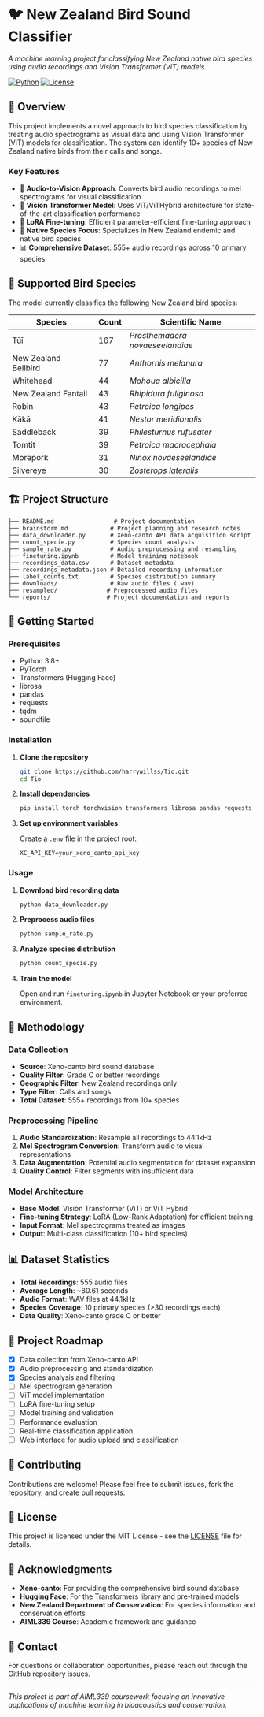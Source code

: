 # 🐦 New Zealand Bird Sound Classifier

*A machine learning project for classifying New Zealand native bird species using audio recordings and Vision Transformer (ViT) models.*

[![Python](https://img.shields.io/badge/Python-3.8+-blue.svg)](https://python.org)
[![License](https://img.shields.io/badge/License-MIT-green.svg)](LICENSE)

## 📖 Overview

This project implements a novel approach to bird species classification by treating audio spectrograms as visual data and using Vision Transformer (ViT) models for classification. The system can identify 10+ species of New Zealand native birds from their calls and songs.

### Key Features

- 🎵 **Audio-to-Vision Approach**: Converts bird audio recordings to mel spectrograms for visual classification
- 🤖 **Vision Transformer Model**: Uses ViT/ViTHybrid architecture for state-of-the-art classification performance
- 🔧 **LoRA Fine-tuning**: Efficient parameter-efficient fine-tuning approach
- 🌿 **Native Species Focus**: Specializes in New Zealand endemic and native bird species
- 📊 **Comprehensive Dataset**: 555+ audio recordings across 10 primary species

## 🦜 Supported Bird Species

The model currently classifies the following New Zealand bird species:

| Species | Count | Scientific Name |
|---------|-------|----------------|
| Tūī | 167 | *Prosthemadera novaeseelandiae* |
| New Zealand Bellbird | 77 | *Anthornis melanura* |
| Whitehead | 44 | *Mohoua albicilla* |
| New Zealand Fantail | 43 | *Rhipidura fuliginosa* |
| Robin | 43 | *Petroica longipes* |
| Kākā | 41 | *Nestor meridionalis* |
| Saddleback | 39 | *Philesturnus rufusater* |
| Tomtit | 39 | *Petroica macrocephala* |
| Morepork | 31 | *Ninox novaeseelandiae* |
| Silvereye | 30 | *Zosterops lateralis* |

## 🏗️ Project Structure

```text
├── README.md                 # Project documentation
├── brainstorm.md            # Project planning and research notes
├── data_downloader.py       # Xeno-canto API data acquisition script
├── count_specie.py          # Species count analysis
├── sample_rate.py           # Audio preprocessing and resampling
├── finetuning.ipynb         # Model training notebook
├── recordings_data.csv      # Dataset metadata
├── recordings_metadata.json # Detailed recording information
├── label_counts.txt         # Species distribution summary
├── downloads/               # Raw audio files (.wav)
├── resampled/              # Preprocessed audio files
└── reports/                # Project documentation and reports
```

## 🚀 Getting Started

### Prerequisites

- Python 3.8+
- PyTorch
- Transformers (Hugging Face)
- librosa
- pandas
- requests
- tqdm
- soundfile

### Installation

1. **Clone the repository**

   ```bash
   git clone https://github.com/harrywillss/Tio.git
   cd Tio
   ```

2. **Install dependencies**

   ```bash
   pip install torch torchvision transformers librosa pandas requests tqdm soundfile python-dotenv
   ```

3. **Set up environment variables**

   Create a `.env` file in the project root:

   ```env
   XC_API_KEY=your_xeno_canto_api_key
   ```

### Usage

1. **Download bird recording data**

   ```bash
   python data_downloader.py
   ```

2. **Preprocess audio files**

   ```bash
   python sample_rate.py
   ```

3. **Analyze species distribution**

   ```bash
   python count_specie.py
   ```

4. **Train the model**

   Open and run `finetuning.ipynb` in Jupyter Notebook or your preferred environment.

## 🔬 Methodology

### Data Collection

- **Source**: Xeno-canto bird sound database
- **Quality Filter**: Grade C or better recordings
- **Geographic Filter**: New Zealand recordings only
- **Type Filter**: Calls and songs
- **Total Dataset**: 555+ recordings from 10+ species

### Preprocessing Pipeline

1. **Audio Standardization**: Resample all recordings to 44.1kHz
2. **Mel Spectrogram Conversion**: Transform audio to visual representations
3. **Data Augmentation**: Potential audio segmentation for dataset expansion
4. **Quality Control**: Filter segments with insufficient data

### Model Architecture

- **Base Model**: Vision Transformer (ViT) or ViT Hybrid
- **Fine-tuning Strategy**: LoRA (Low-Rank Adaptation) for efficient training
- **Input Format**: Mel spectrograms treated as images
- **Output**: Multi-class classification (10+ bird species)

## 📊 Dataset Statistics

- **Total Recordings**: 555 audio files
- **Average Length**: ~80.61 seconds
- **Audio Format**: WAV files at 44.1kHz
- **Species Coverage**: 10 primary species (>30 recordings each)
- **Data Quality**: Xeno-canto grade C or better

## 🎯 Project Roadmap

- [x] Data collection from Xeno-canto API
- [x] Audio preprocessing and standardization
- [x] Species analysis and filtering
- [ ] Mel spectrogram generation
- [ ] ViT model implementation
- [ ] LoRA fine-tuning setup
- [ ] Model training and validation
- [ ] Performance evaluation
- [ ] Real-time classification application
- [ ] Web interface for audio upload and classification

## 🤝 Contributing

Contributions are welcome! Please feel free to submit issues, fork the repository, and create pull requests.

## 📄 License

This project is licensed under the MIT License - see the [LICENSE](LICENSE) file for details.

## 🙏 Acknowledgments

- **Xeno-canto**: For providing the comprehensive bird sound database
- **Hugging Face**: For the Transformers library and pre-trained models
- **New Zealand Department of Conservation**: For species information and conservation efforts
- **AIML339 Course**: Academic framework and guidance

## 📧 Contact

For questions or collaboration opportunities, please reach out through the GitHub repository issues.

---

*This project is part of AIML339 coursework focusing on innovative applications of machine learning in bioacoustics and conservation.*

